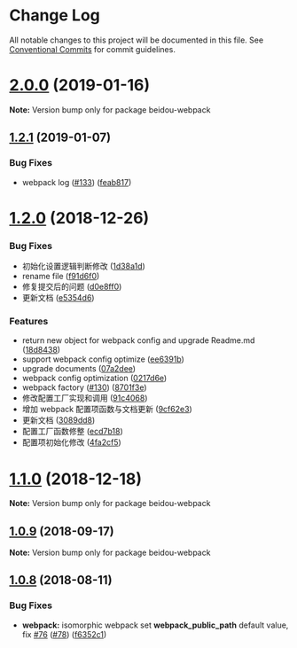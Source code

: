 # Change Log

All notable changes to this project will be documented in this file.
See [Conventional Commits](https://conventionalcommits.org) for commit guidelines.

# [2.0.0](https://github.com/alibaba/beidou/tree/master/packages/beidou-webpack/compare/v1.2.1...v2.0.0) (2019-01-16)

**Note:** Version bump only for package beidou-webpack

<a name="1.2.1"></a>

## [1.2.1](https://github.com/alibaba/beidou/tree/master/packages/beidou-webpack/compare/v1.2.0...v1.2.1) (2019-01-07)

### Bug Fixes

- webpack log ([#133](https://github.com/alibaba/beidou/tree/master/packages/beidou-webpack/issues/133)) ([feab817](https://github.com/alibaba/beidou/tree/master/packages/beidou-webpack/commit/feab817))

<a name="1.2.0"></a>

# [1.2.0](https://github.com/alibaba/beidou/tree/master/packages/beidou-webpack/compare/v1.1.0...v1.2.0) (2018-12-26)

### Bug Fixes

- 初始化设置逻辑判断修改 ([1d38a1d](https://github.com/alibaba/beidou/tree/master/packages/beidou-webpack/commit/1d38a1d))
- rename file ([f91d6f0](https://github.com/alibaba/beidou/tree/master/packages/beidou-webpack/commit/f91d6f0))
- 修复提交后的问题 ([d0e8ff0](https://github.com/alibaba/beidou/tree/master/packages/beidou-webpack/commit/d0e8ff0))
- 更新文档 ([e5354d6](https://github.com/alibaba/beidou/tree/master/packages/beidou-webpack/commit/e5354d6))

### Features

- return new object for webpack config and upgrade Readme.md ([18d8438](https://github.com/alibaba/beidou/tree/master/packages/beidou-webpack/commit/18d8438))
- support webpack config optimize ([ee6391b](https://github.com/alibaba/beidou/tree/master/packages/beidou-webpack/commit/ee6391b))
- upgrade documents ([07a2dee](https://github.com/alibaba/beidou/tree/master/packages/beidou-webpack/commit/07a2dee))
- webpack config optimization ([0217d6e](https://github.com/alibaba/beidou/tree/master/packages/beidou-webpack/commit/0217d6e))
- webpack factory ([#130](https://github.com/alibaba/beidou/tree/master/packages/beidou-webpack/issues/130)) ([8701f3e](https://github.com/alibaba/beidou/tree/master/packages/beidou-webpack/commit/8701f3e))
- 修改配置工厂实现和调用 ([91c4068](https://github.com/alibaba/beidou/tree/master/packages/beidou-webpack/commit/91c4068))
- 增加 webpack 配置项函数与文档更新 ([9cf62e3](https://github.com/alibaba/beidou/tree/master/packages/beidou-webpack/commit/9cf62e3))
- 更新文档 ([3089dd8](https://github.com/alibaba/beidou/tree/master/packages/beidou-webpack/commit/3089dd8))
- 配置工厂函数修整 ([ecd7b18](https://github.com/alibaba/beidou/tree/master/packages/beidou-webpack/commit/ecd7b18))
- 配置项初始化修改 ([4fa2cf5](https://github.com/alibaba/beidou/tree/master/packages/beidou-webpack/commit/4fa2cf5))

<a name="1.1.0"></a>

# [1.1.0](https://github.com/alibaba/beidou/tree/master/packages/beidou-webpack/compare/v1.0.10...v1.1.0) (2018-12-18)

**Note:** Version bump only for package beidou-webpack

<a name="1.0.9"></a>

## [1.0.9](https://github.com/alibaba/beidou/tree/master/packages/beidou-webpack/compare/v1.0.8...v1.0.9) (2018-09-17)

**Note:** Version bump only for package beidou-webpack

<a name="1.0.8"></a>

## [1.0.8](https://github.com/alibaba/beidou/tree/master/packages/beidou-webpack/compare/v1.0.7...v1.0.8) (2018-08-11)

### Bug Fixes

- **webpack:** isomorphic webpack set **webpack_public_path** default value, fix [#76](https://github.com/alibaba/beidou/tree/master/packages/beidou-webpack/issues/76) ([#78](https://github.com/alibaba/beidou/tree/master/packages/beidou-webpack/issues/78)) ([f6352c1](https://github.com/alibaba/beidou/tree/master/packages/beidou-webpack/commit/f6352c1))
